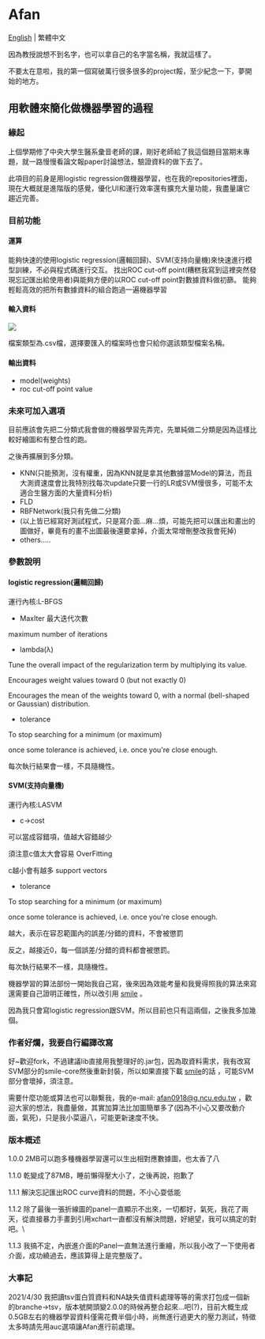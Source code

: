 # Afan

[English](https://github.com/afan0918/Afan#readme) | 繁體中文

因為教授說想不到名字，也可以拿自己的名字當名稱，我就這樣了。

不要太在意啦，我的第一個寫破萬行很多很多的project餒，至少紀念一下，夢開始的地方。

## 用軟體來簡化做機器學習的過程

### 緣起

上個學期修了中央大學生醫系彚音老師的課，剛好老師給了我這個題目當期末專題，就一路慢慢看論文報paper討論想法，驗證資料的做下去了。

此項目的前身是用logistic regression做機器學習，也在我的repositories裡面，現在大概就是進階版的感覺，優化UI和運行效率還有擴充大量功能，我盡量讓它趨近完善。

### 目前功能

#### 運算

能夠快速的使用logistic regression(邏輯回歸)、SVM(支持向量機)來快速進行模型訓練，不必與程式碼進行交互。
找出ROC cut-off point(糟糕我寫到這裡突然發現忘記匯出給使用者)與能夠方便的以ROC cut-off point對數據資料做初篩。
能夠輕鬆高效的把所有數據資料的組合跑過一遍機器學習

#### 輸入資料

![](https://i.imgur.com/PnNEBnI.png)

檔案類型為.csv檔，選擇要匯入的檔案時也會只給你選該類型檔案名稱。

#### 輸出資料

*    model(weights)
*    roc cut-off point value

### 未來可加入選項

目前應該會先把二分類式我會做的機器學習先弄完，先單純做二分類是因為這樣比較好繪圖和有整合性的跑。

之後再擴展到多分類。

*    KNN(只能預測，沒有權重，因為KNN就是拿其他數據當Model的算法，而且大測資速度會比我特別找每次update只要一行的LR或SVM慢很多，可能不太適合生醫方面的大量資料分析)
*    FLD
*    RBFNetwork(我只有先做二分類)
*    (以上皆已經寫好測試程式，只是寫介面...麻...煩，可能先把可以匯出和畫出的圖做好，畢竟有的畫不出圖最後還要拿掉，介面太常增刪整改我會死掉)
*    others.....

### 參數說明

#### logistic regression(邏輯回歸)

運行內核:L-BFGS

*    MaxIter 最大迭代次數

maximum number of iterations

*    lambda(λ)

Tune the overall impact of the regularization term by multiplying its value.

Encourages weight values toward 0 (but not exactly 0)

Encourages the mean of the weights toward 0, with a normal (bell-shaped or Gaussian) distribution.

*    tolerance

To stop searching for a minimum (or maximum) 

once some tolerance is achieved, i.e. once you're close enough.

每次執行結果會一樣，不具隨機性。

#### SVM(支持向量機)

運行內核:LASVM

*    c->cost

可以當成容錯項，值越大容錯越少

須注意c值太大會容易 OverFitting

c越小會有越多 support vectors

*    tolerance

To stop searching for a minimum (or maximum) 

once some tolerance is achieved, i.e. once you're close enough.

越大，表示在容忍範圍內的誤差/分錯的資料，不會被懲罰

反之，越接近0，每一個誤差/分錯的資料都會被懲罰。

每次執行結果不一樣，具隨機性。

機器學習的算法部份一開始我自己寫，後來因為效能考量和我覺得照我的算法來寫還需要自己證明正確性，所以改引用 [smile](https://github.com/haifengl/smile) 。

因為我只會寫logistic regression跟SVM，所以目前也只有這兩個，之後我多加幾個。

### 作者好爛，我要自行編譯改寫

好~歡迎fork，不過建議lib直接用我整理好的.jar包，因為取資料需求，我有改寫SVM部分的smile-core然後重新封裝，所以如果直接下載 [smile](https://github.com/haifengl/smile)的話
，可能SVM部分會壞掉，須注意。

需要什麼功能或算法也可以聯繫我，我的e-mail: afan0918@g.ncu.edu.tw ，歡迎大家的想法，我盡量做，其實加算法比加圖簡單多了(因為不小心又要改動介面，氣死)，只是我小菜逼八，可能更新速度不快。

### 版本概述

1.0.0 2MB可以跑多種機器學習還可以生出相對應數據圖，也太香了八

1.1.0 乾變成了87MB，睡前懶得壓大小了，之後再說，抱歉了

1.1.1 解決忘記匯出ROC curve資料的問題，不小心耍低能

1.1.2 除了最後一張折線圖的panel一直顯示不出來，一切都好，氣死，我花了兩天，從直接暴力手畫到引用xchart一直都沒有解決問題，好絕望，我可以搞定的對吧。\

1.1.3 我搞不定，內嵌進介面的Panel一直無法進行重繪，所以我小改了一下使用者介面，成功繞過去，應該算得上是完整版了。

### 大事記

2021/4/30 我把讀tsv蛋白質資料和NA缺失值資料處理等等的需求打包成一個新的branche->tsv，版本號開頭變2.0.0的時候再整合起來...吧(?)，目前大概生成0.5GB左右的機器學習資料僅需花費半個小時，尚無進行過更大的壓力測試，特徵太多時請先用auc選項讓Afan進行前處理。
